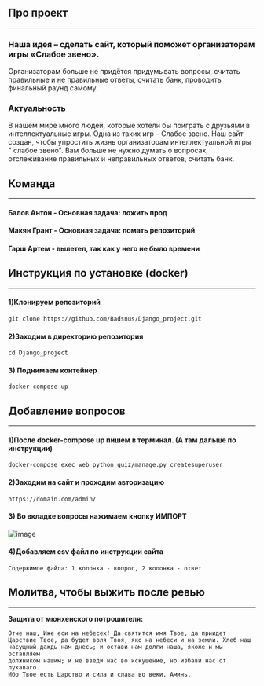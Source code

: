 Про проект
---
___

### Наша идея – сделать сайт, который поможет организаторам игры «Слабое звено».

Организаторам больше не придётся придумывать вопросы, считать правильные и не
правильные ответы, считать банк, проводить финальный раунд самому.

### Актуальность

В нашем мире много людей, которые хотели бы поиграть с друзьями в
интеллектуальные игры. Одна из таких игр – Слабое звено.
Наш сайт создан, чтобы упростить жизнь организаторам интеллектуальной игры "
слабое звено". Вам больше не нужно думать о вопросах, отслеживание правильных и
неправильных ответов, считать банк.


Команда
---
___

#### Балов Антон - Основная задача: ложить прод

#### Макян Грант - Основная задача: ломать репозиторий

#### Гарш Артем - вылетел, так как у него не было времени

Инструкция по установке (docker)
---
___

#### 1)Клонируем репозиторий

    git clone https://github.com/Badsnus/Django_project.git

#### 2)Заходим в директорию репозитория

    cd Django_project

#### 3) Поднимаем контейнер

    docker-compose up

Добавление вопросов
---
___

#### 1)После docker-compose up пишем в терминал. (А там дальше по инструкции)

    docker-compose exec web python quiz/manage.py createsuperuser

#### 2)Заходим на сайт и проходим авторизацию

    https://domain.com/admin/

#### 3) Во вкладке вопросы нажимаем кнопку ИМПОРТ

![image](https://user-images.githubusercontent.com/91815912/209473750-4e1afa5f-23c7-496a-9ded-60b10d3aae6d.png)


#### 4)Добавляем csv файл по инструкции сайта

    Содержимое файла: 1 колонка - вопрос, 2 колонка - ответ

Молитва, чтобы выжить после ревью
---
___

<b>Защита от мюнхенского потрошителя:</b>

<code>Отче наш, Иже еси на небесех! Да святится имя Твое, да приидет Царствие
Твое, да будет воля Твоя, яко на небеси и на земли. Хлеб наш насущный даждь нам
днесь; и остави нам долги наша, якоже и мы оставляем должником нашим; и не
введи нас во искушение, но избави нас от лукаваго. Ибо Твое есть Царство и сила
и слава во веки. Аминь.</code>

